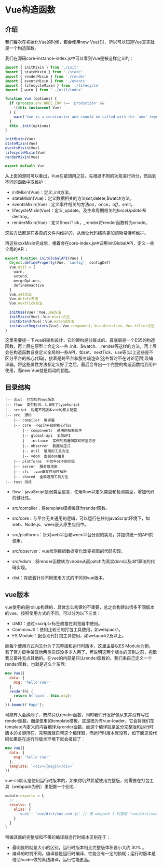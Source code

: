 # Vue构造函数

## 介绍

我们每次在初始化Vue的时候，都会使用new Vue({})，所以可以知道Vue其实就是一个构造函数。

我们在源码core-instance-index.js中可以看到Vue是被这样定义的：

```js
import { initMixin } from './init'
import { stateMixin } from './state'
import { renderMixin } from './render'
import { eventsMixin } from './events'
import { lifecycleMixin } from './lifecycle'
import { warn } from '../util/index'

function Vue (options) {
  if (process.env.NODE_ENV !== 'production' &&
    !(this instanceof Vue)
  ) {
    warn('Vue is a constructor and should be called with the `new` keyword')
  }
  this._init(options)
}

initMixin(Vue)
stateMixin(Vue)
eventsMixin(Vue)
lifecycleMixin(Vue)
renderMixin(Vue)

export default Vue
```

从上面的源码可以看出，Vue在被调用之前，先根据不同的功能进行拆分，然后到不同的函数中取维护：

- initMixin(Vue)：定义_init方法。
- stateMixin(Vue)：定义数据相关的方法$set,$delete,$watch方法。
- eventsMixin(Vue)：定义事件相关的方法$on，$once，$off，$emit。
- lifecycleMixin(Vue)：定义_update，及生命周期相关的$forceUpdate和$destroy。
- renderMixin(Vue)：定义$nextTick，_render将render函数转为vnode。

这些方法都是在各自的文件内维护的，从而让代码结构更加清晰易懂可维护。

再这些xxxMixin完成后，接着会在core-index.js中调用initGlobalAPI，定义一些全局的API：

```js
export function initGlobalAPI(Vue) {
  Object.defineProperty(Vue, 'config', configDef)
  Vue.util = {
    warn,
    extend,
    mergeOptions,
    defineReactive
  }
  Vue.set方法
  Vue.delete方法
  Vue.nextTick方法
  
  initUse(Vue)：Vue.use方法
  initMixin(Vue)：Vue.mixin方法
  initExtend(Vue)：Vue.extend方法
  initAssetRegisters(Vue)：Vue.component，Vue.directive，Vue.filter方法
}
```

这里需要提一下vue的架构设计，它的架构是分层式的。最底层是一个ES5的构造函数，再上层在原型上会定义一些_init、$watch、_render等这样的方法，再上层会在构造函数自身定义全局的一些API，如set、nextTick、use等(以上这些是不区分平台的核心代码)，接着是跨平台和服务端渲染(这些暂时不在讨论范围)及编译器。将这些属性方法都定义好了之后，最后会导出一个完整的构造函数给到用户使用，而new Vue就是启动的钥匙。

## 目录结构

```text
|-- dist  打包后的vue版本
|-- flow  类型检测，3.0换了typeScript
|-- script  构建不同版本vue的相关配置
|-- src  源码
    |-- compiler  编译器
    |-- core  不区分平台的核心代码
        |-- components  通用的抽象组件
        |-- global-api  全局API
        |-- instance  实例的构造函数和原型方法
        |-- observer  数据响应式
        |-- util  常用的工具方法
        |-- vdom  虚拟dom相关
    |-- platforms  不同平台不同实现
    |-- server  服务端渲染
    |-- sfc  .vue单文件组件解析
    |-- shared  全局通用工具方法
|-- test 测试
```

- flow：javaScript是弱类型语言，使用flow以定义类型和检测类型，增加代码的健壮性。

- src/compiler：将template模板编译为render函数。

- src/core：与平台无关通用的逻辑，可以运行在任何javaScript环境下，如web、Node.js、weex嵌入原生应用中。

- src/platforms：针对web平台和weex平台分别的实现，并提供统一的API供调用。

- src/observer：vue检测数据数据变化改变视图的代码实现。

- src/vdom：将render函数转为vnode从而patch为真实dom以及diff算法的代码实现。

- dist：存放着针对不同使用方式的不同的vue版本。

## vue版本

vue使用的是rollup构建的，具体怎么构建的不重要，总之会构建出很多不同版本的vue。按照使用方式的不同，可以分为以下三类：

- UMD：通过\<script>标签直接在浏览器中使用。
- CommonJS：使用比较旧的打包工具使用，如webpack1。
- ES Module：配合现代打包工具使用，如webpack2及以上。

而每个使用方式内又分为了完整版和运行时版本，这里主要以ES Module为例，有了官方脚手架其他两类应该没多少人用了。再说明这两个版本的区别之前，抱歉我又要补充点其他的。在vue的内部是只认render函数的，我们来自己定义一个render函数，也就是这么个东西:

```js
new Vue({
  data: {
    msg: 'hello Vue!'
  },
  render(h) {
    return h('span', this.msg);
  }
}).$mount('#app');
```

可能有人会纳闷了，既然只认render函数，同时我们开发好像从来并没有写过render函数，而是使用的template模板。这是因为有vue-loader，它会将我们在template内定义的内容编译为render函数，而这个编译就是区分完整版和运行时版本的关键所在，完整版就自带这个编译器，而运行时版本就没有，如下面这段代码如果是在运行时版本环境下就会报错了：

```js
new Vue({
  data: {
    msg: 'hello Vue!'  
  },
  template: `<div>{{msg}}</div>`
})
```

vue-cli默认是使用运行时版本的，如果你仍然希望使用完整版，则需要在打包工具（webpack为例）里配置一个别名：

```js
module.exports = {
  // ...
  resolve: {
    alias: {
      'vue$': 'vue/dist/vue.esm.js' // 用 webpack 1 时需用 'vue/dist/vue.common.js'
    }
  }
}
```


带编译器的完整版和不带的编译器运行时版本区别在于：

- 最明显的就是大小的区别，运行时版本相比完整版体积要小大约 30% 。
- 编译的时机不同，编译器是运行时编译，性能会有一定的损耗；运行时版本是借助loader做的离线编译，运行性能更高。
